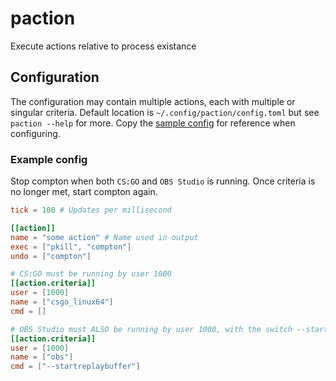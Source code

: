 # paction
Execute actions relative to process existance

## Configuration
The configuration may contain multiple actions, each with multiple or singular criteria. Default location is `~/.config/paction/config.toml` but see `paction --help` for more. Copy the [sample config](config.sample.toml) for reference when configuring.


### Example config
Stop compton when both `CS:GO` and `OBS Studio` is running. Once criteria is no longer met, start compton again.

```toml
tick = 100 # Updates per millisecond

[[action]]
name = "some action" # Name used in output
exec = ["pkill", "compton"]
undo = ["compton"]

# CS:GO must be running by user 1000
[[action.criteria]]
user = [1000]
name = ["csgo_linux64"]
cmd = []

# OBS Studio must ALSO be running by user 1000, with the switch --startreplaybuffer
[[action.criteria]]
user = [1000]
name = ["obs"]
cmd = ["--startreplaybuffer"]
```
